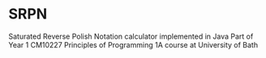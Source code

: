 # SRPN
Saturated Reverse Polish Notation calculator implemented in Java  Part of Year 1 CM10227 Principles of Programming 1A course at University of Bath
